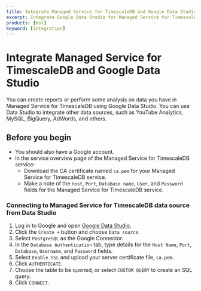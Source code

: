 ```yaml
---
title: Integrate Managed Service for TimescaleDB and Google Data Studio
excerpt: Integrate Google Data Studio for Managed Service for TimescaleDB.
products: [mst]
keyword: [integration]
---
```


# Integrate Managed Service for TimescaleDB and Google Data Studio

You can create reports or perform some analysis on data you have in Managed
Service for TimescaleDB using Google Data Studio. You can use Data Studio to
integrate other data sources, such as YouTube Analytics, MySQL, BigQuery,
AdWords, and others.

## Before you begin

*   You should also have a Google account.
*   In the service overview page of the Managed Service for TimescaleDB service:
    *   Download the CA certificate named `ca.pem` for your Managed Service for
        TimescaleDB service.
    *   Make a note of the `Host`, `Port`, `Database name`, `User`, and `Password`
        fields for the Managed Service for TimescaleDB service.

<Procedure>

### Connecting to Managed Service for TimescaleDB data source from Data Studio

1.  Log in to Google and open [Google Data Studio][google-data-studio].
1.  Click the `Create +` button and choose `Data source`.
1.  Select `PostgreSQL` as the Google Connector.
1.  In the `Database Authentication` tab, type details for the `Host Name`,
    `Port`, `Database`, `Username`, and `Password` fields.
1.  Select `Enable SSL` and upload your server certificate file, `ca.pem`.
1.  Click `AUTHENTICATE`.
1.  Choose the table to be queried, or select `CUSTOM QUERY` to create an SQL query.
1.  Click `CONNECT`.

</Procedure>

[google-data-studio]: https://datastudio.google.com/
